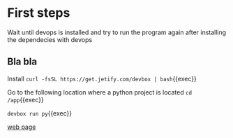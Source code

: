 # First steps
Wait until devops is installed and try to run the program again after installing the dependecies with devops


## Bla bla

Install
`curl -fsSL https://get.jetify.com/devbox | bash`{{exec}}


Go to the following location where a python project is located `cd /app`{{exec}}

`devbox run py`{{exec}}

[web page]({{TRAFFIC_HOST1_1325}})

